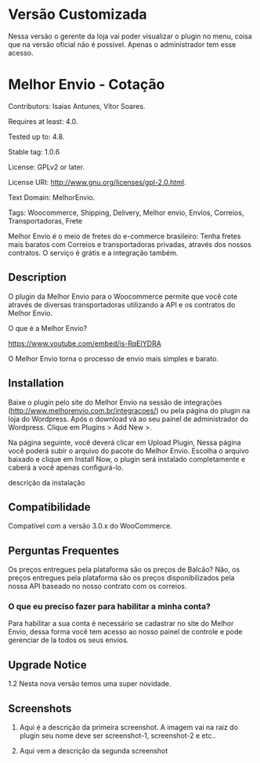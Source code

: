 # Versão Customizada

Nessa versão o gerente da loja vai poder visualizar o plugin no menu, coisa que na versão oficial não é possivel. Apenas o administrador tem esse acesso.

# Melhor Envio - Cotação
Contributors: Isaias Antunes, Vítor Soares.

Requires at least: 4.0.

Tested up to: 4.8.

Stable tag: 1.0.6

License: GPLv2 or later.

License URI: http://www.gnu.org/licenses/gpl-2.0.html.

Text Domain: MelhorEnvio.

Tags: Woocommerce, Shipping, Delivery, Melhor envio, Envios, Correios, Transportadoras, Frete

Melhor Envio é o meio de fretes do e-commerce brasileiro: Tenha fretes mais baratos com Correios e transportadoras privadas, através dos nossos contratos. O serviço é grátis e a integração também.

## Description
O plugin da Melhor Envio para o Woocommerce permite que você cote através de diversas transportadoras utilizando a API e os contratos do Melhor Envio.

O que é a Melhor Envio?

https://www.youtube.com/embed/is-RqEIYDRA

O Melhor Envio torna o processo de envio mais simples e barato.

## Installation
Baixe o plugin pelo site do Melhor Envio na sessão de integrações (http://www.melhorenvio.com.br/integracoes/) ou pela página do plugin na loja do Wordpress. Após o download vá ao seu painel de administrador do Wordpress. Clique em Plugins > Add New >.

 Na página seguinte, você deverá clicar em Upload Plugin, Nessa página você poderá subir o arquivo do pacote do Melhor Envio. Escolha o arquivo baixado e clique em Install Now, o plugin será instalado completamente e caberá a você apenas configurá-lo.

descrição da instalação

## Compatibilidade

Compatível com a versão 3.0.x do WooCommerce.

## Perguntas Frequentes
Os preços entregues pela plataforma são os preços de Balcão? Não, os preços entregues pela plataforma são os preços disponibilizados pela nossa API baseado no nosso contrato com os correios.

### O que eu preciso fazer para habilitar a minha conta?
Para habilitar a sua conta é necessário se cadastrar no site do Melhor Envio, dessa forma você tem acesso ao nosso painel de controle e pode gerenciar de la todos os seus envios.

## Upgrade Notice

1.2 Nesta nova versão temos uma super novidade.

## Screenshots

1. Aqui é a descrição da primeira screenshot. A imagem vai na raiz do plugin seu nome deve ser screenshot-1, screenshot-2 e etc..

2. Aqui vem a descrição da segunda screenshot

